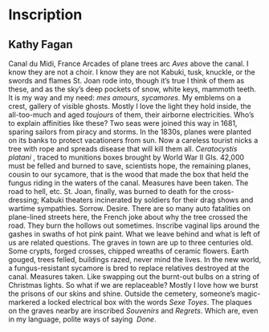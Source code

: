 # Inscription
## Kathy Fagan
Canal du Midi, France
Arcades of plane trees arc _Aves_ above the canal.
I know they are not a choir.
I know they are not Kabuki, tusk, knuckle, or
the swords and flames St. Joan rode into,
though it’s true I think of them as these,
and as the sky’s deep pockets of snow, white keys,
mammoth teeth. It is my way and my need:
 _mes amours, sycamores._ My emblems on a crest,
gallery of visible ghosts. Mostly I love the light
they hold inside, the all-too-much and aged _toujours_
of them, their airborne electricities. Who’s to explain
affinities like these? Two seas were joined this way
in 1681, sparing sailors from piracy and storms.
In the 1830s, planes were planted on its banks
to protect vacationers from sun. Now a careless
tourist nicks a tree with rope and spreads disease
that will kill them all. _Ceratocystis platani_ , traced
to munitions boxes brought by World War II GIs.
42,000 must be felled and burned to save, scientists
hope, the remaining planes, cousin to our sycamore,
that is the wood that made the box that held
the fungus riding in the waters of the canal.
Measures have been taken. The road to hell, etc.
St. Joan, finally, was burned to death for the cross-
dressing; Kabuki theaters incinerated by soldiers
for their drag shows and wartime sympathies.
Sorrow. Desire. There are so many auto fatalities
on plane-lined streets here, the French joke
about why the tree crossed the road. They burn
the hollows out sometimes. Inscribe vaginal lips
around the gashes in swaths of hot pink paint.
What we leave behind and what is left of us
are related questions. The graves in town are up
to three centuries old. Some crypts, forged crosses,
chipped wreaths of ceramic flowers. Earth gouged,
trees felled, buildings razed, never mind the lives.
In the new world, a fungus-resistant sycamore
is bred to replace relatives destroyed at the canal.
Measures taken. Like swapping out the burnt-out
bulbs on a string of Christmas lights. So what
if we are replaceable? Mostly I love how
we burst the prisons of our skins and shine.
Outside the cemetery, someone’s magic-markered
a locked electrical box with the words _Sexe Toyes_.
The plaques on the graves nearby are inscribed
 _Souvenirs_ and _Regrets_. Which are, even in my language,
polite ways of saying  _Done_.
